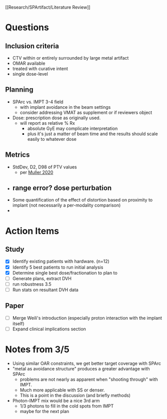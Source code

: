 
[[Research/SPArtifact/Literature Review]]

# Questions
## Inclusion criteria
- CTV within or entirely surrounded by large metal artifact
- OMAR available
- treated with curative intent
- single dose-level

## Planning
- SPArc vs. IMPT 3-4 field
	- with implant avoidance in the beam settings
	- consider addressing VMAT as supplement or if reviewers object
- Dose: prescription dose as originally used. 
	- will report as relative % Rx 
		- absolute GyE may complicate interpretation
		- plus it's just a matter of beam time and the results should scale easily to whatever dose

## Metrics
- StdDev, D2, D98 of PTV values
	- per [Muller 2020](https://pubmed.ncbi.nlm.nih.gov/32476247/)
- range error? dose perturbation
	- 
- Some quantification of the effect of distortion based on proximity to implant (not necessarily a per-modality comparison)
- 

# Action Items
## Study
- [x] Identify existing patients with hardware. (n=12)
- [x] Identify 5 best patients to run initial analysis
- [x] Determine single best dose/fractionation to plan to
- [ ] Generate plans, extract DVH
- [ ] run robustness 3.5
- [ ] Run stats on resultant DVH data

## Paper
- [ ] Merge Weili's introduction (especially proton interaction with the implant itself)
- [ ] Expand clinical implications section

# Notes from 3/5
- Using similar OAR constraints, we get better target coverage with SPArc
- "metal as avoidance structure" produces a greater advantage with SPArc
	- problems are not nearly as apparent when "shooting through" with IMPT. 
	- Much more applicable with SS or denser. 
	- This is a point in the discussion (and briefly methods)
- Photon-IMPT mix would be a nice 3rd arm
	- 1/3 photons to fill in the cold spots from IMPT
	- maybe for the next plan